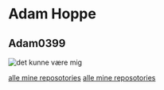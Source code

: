 # Adam Hoppe
## Adam0399
![det kunne være mig](https://user-images.githubusercontent.com/113335316/215455016-f6f9dff8-9e08-434a-92d5-26aeb422d9dd.png)

[alle mine reposotories](https://github.com/Adam0399?tab=repositories)
[alle mine reposotories](https://github.com/Adam0399?tab=repositories)
